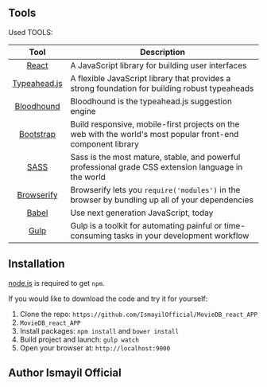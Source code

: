 
## Tools
Used TOOLS:

| Tool             | Description   |
| :-------------:|--------------|
| [React](http://facebook.github.io/react/index.html) | A JavaScript library for building user interfaces |
| [Typeahead.js](https://twitter.github.io/typeahead.js/) | A flexible JavaScript library that provides a strong foundation for building robust typeaheads |
| [Bloodhound](https://github.com/twitter/typeahead.js/blob/master/doc/bloodhound.md) | Bloodhound is the typeahead.js suggestion engine |
| [Bootstrap](http://getbootstrap.com/) | Build responsive, mobile-first projects on the web with the world's most popular front-end component library |
| [SASS](http://sass-lang.com/) | 	Sass is the most mature, stable, and powerful professional grade CSS extension language in the world |
| [Browserify](http://browserify.org/) | Browserify lets you `require('modules')` in the browser by bundling up all of your dependencies |
| [Babel](https://babeljs.io/) | Use next generation JavaScript, today |
| [Gulp](http://gulpjs.com/) | Gulp is a toolkit for automating painful or time-consuming tasks in your development workflow |

## Installation
[node.js](http://nodejs.org/download/) is required to get ``npm``.

If you would like to download the code and try it for yourself:

1. Clone the repo: `https://github.com/IsmayilOfficial/MovieDB_react_APP`
2. `MovieDB_react_APP`
2. Install packages: `npm install` and `bower install`
3. Build project and launch: `gulp watch`
4. Open your browser at: `http://localhost:9000`

## Author Ismayil Official
